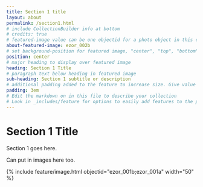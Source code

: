 ```yaml
---
title: Section 1 title
layout: about
permalink: /section1.html
# include CollectionBuilder info at bottom
# credits: true
# featured-image value can be one objectid for a photo object in this collection, a relative path to an image in this project, or a full url to any image. If left blank, no featured image will appear at top of About page.
about-featured-image: ezor_002b
# set background-position for featured image, "center", "top", "bottom"
position: center
# major heading to display over featured image
heading: Section 1 Title
# paragraph text below heading in featured image
sub-heading: Section 1 subtitle or description
# additional padding added to the feature to increase size. Give value in em or px, e.g. "5em".
padding: 3em
# Edit the markdown on in this file to describe your collection
# Look in _includes/feature for options to easily add features to the page
---
```


# Section 1 Title

Section 1 goes here.

Can put in images here too.

{% include feature/image.html objectid="ezor_001b;ezor_001a" width="50" %}